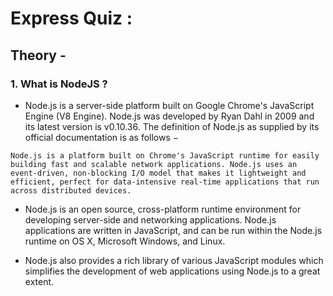 # Express Quiz :

## Theory -
 
### 1. What is NodeJS ?

* Node.js is a server-side platform built on Google Chrome's JavaScript Engine (V8 Engine). Node.js was developed by Ryan Dahl in 2009 and its latest version is v0.10.36. The definition of Node.js as supplied by its official documentation is as follows −

``Node.js is a platform built on Chrome's JavaScript runtime for easily building fast and scalable network applications. Node.js uses an event-driven, non-blocking I/O model that makes it lightweight and efficient, perfect for data-intensive real-time applications that run across distributed devices.``

* Node.js is an open source, cross-platform runtime environment for developing server-side and networking applications. Node.js applications are written in JavaScript, and can be run within the Node.js runtime on OS X, Microsoft Windows, and Linux.

* Node.js also provides a rich library of various JavaScript modules which simplifies the development of web applications using Node.js to a great extent.
